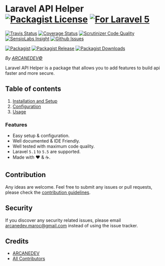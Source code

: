 # Laravel API Helper [![Packagist License][badge_license]](LICENSE.md) [![For Laravel 5][badge_laravel]][link-github-repo]

[![Travis Status][badge_build]][link-travis]
[![Coverage Status][badge_coverage]][link-scrutinizer]
[![Scrutinizer Code Quality][badge_quality]][link-scrutinizer]
[![SensioLabs Insight][badge_insight]][link-insight]
[![Github Issues][badge_issues]][link-github-issues]

[![Packagist][badge_package]][link-packagist]
[![Packagist Release][badge_release]][link-packagist]
[![Packagist Downloads][badge_downloads]][link-packagist]

*By [ARCANEDEV&copy;](http://www.arcanedev.net/)*

Laravel API Helper is a package that allows you to add features to build api faster and more secure.

## Table of contents

  1. [Installation and Setup](_docs/1-Installation-and-Setup.md)
  2. [Configuration](_docs/2-Configuration.md)
  3. [Usage](_docs/3-Usage.md)

### Features

  * Easy setup &amp; configuration.
  * Well documented &amp; IDE Friendly.
  * Well tested with maximum code quality.
  * Laravel `5.1` to `5.5` are supported.
  * Made with :heart: &amp; :coffee:.

## Contribution

Any ideas are welcome. Feel free to submit any issues or pull requests, please check the [contribution guidelines](CONTRIBUTING.md).

## Security

If you discover any security related issues, please email arcanedev.maroc@gmail.com instead of using the issue tracker.

## Credits

- [ARCANEDEV][link-author]
- [All Contributors][link-contributors]

[badge_laravel]:      https://img.shields.io/badge/Laravel-5.1%20to%205.5-orange.svg?style=flat-square
[badge_license]:      https://img.shields.io/packagist/l/arcanedev/laravel-api-helper.svg?style=flat-square
[badge_build]:        https://img.shields.io/travis/ARCANEDEV/LaravelApiHelper.svg?style=flat-square
[badge_coverage]:     https://img.shields.io/scrutinizer/coverage/g/ARCANEDEV/LaravelApiHelper.svg?style=flat-square
[badge_quality]:      https://img.shields.io/scrutinizer/g/ARCANEDEV/LaravelApiHelper.svg?style=flat-square
[badge_insight]:      https://img.shields.io/sensiolabs/i/0f368488-9f53-4085-8ed6-c4629daae1b3.svg?style=flat-square
[badge_issues]:       https://img.shields.io/github/issues/ARCANEDEV/LaravelApiHelper.svg?style=flat-square
[badge_package]:      https://img.shields.io/badge/package-arcanedev/laravel--api--helper-blue.svg?style=flat-square
[badge_release]:      https://img.shields.io/packagist/v/arcanedev/laravel-api-helper.svg?style=flat-square
[badge_downloads]:    https://img.shields.io/packagist/dt/arcanedev/laravel-api-helper.svg?style=flat-square

[link-author]:        https://github.com/arcanedev-maroc
[link-github-repo]:   https://github.com/ARCANEDEV/LaravelApiHelper
[link-github-issues]: https://github.com/ARCANEDEV/LaravelApiHelper/issues
[link-contributors]:  https://github.com/ARCANEDEV/LaravelApiHelper/graphs/contributors
[link-packagist]:     https://packagist.org/packages/arcanedev/laravel-api-helper
[link-travis]:        https://travis-ci.org/ARCANEDEV/LaravelApiHelper
[link-scrutinizer]:   https://scrutinizer-ci.com/g/ARCANEDEV/LaravelApiHelper/?branch=master
[link-insight]:       https://insight.sensiolabs.com/projects/0f368488-9f53-4085-8ed6-c4629daae1b3

